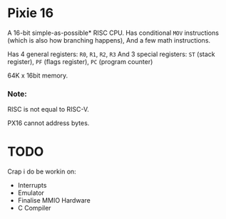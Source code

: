# Pixie 16
A 16-bit simple-as-possible\* RISC CPU.
Has conditional `MOV` instructions (which is also how branching happens),
And a few math instructions.


Has 4 general registers: `R0`, `R1`, `R2`, `R3`
And 3 special registers: `ST` (stack register), `PF` (flags register), `PC` (program counter)

64K x 16bit memory.


### Note:
RISC is not equal to RISC-V.

PX16 cannot address bytes.

# TODO
Crap i do be workin on:
- Interrupts
- Emulator
- Finalise MMIO Hardware
- C Compiler
